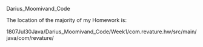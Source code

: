 Darius_Moomivand_Code


The location of the majority of my Homework is:

1807Jul30Java/Darius_Moomivand_Code/Week1/com.revature.hw/src/main/java/com/revature/
